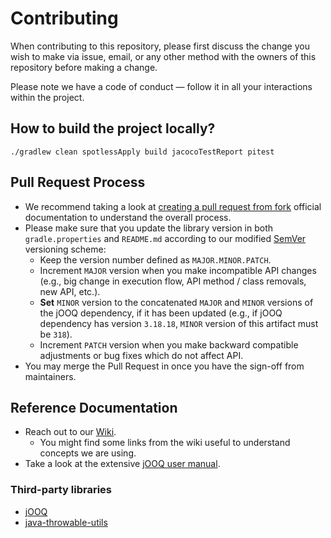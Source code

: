 # Contributing

When contributing to this repository, please first discuss the change you wish to make via issue, email, or any other
method with the owners of this repository before making a change.

Please note we have a code of conduct — follow it in all your interactions within the project.

## How to build the project locally?

```shell
./gradlew clean spotlessApply build jacocoTestReport pitest
```

## Pull Request Process

- We recommend taking a look
  at [creating a pull request from fork](https://docs.github.com/en/pull-requests/collaborating-with-pull-requests/proposing-changes-to-your-work-with-pull-requests/creating-a-pull-request-from-a-fork)
  official documentation to understand the overall process.
- Please make sure that you update the library version in both `gradle.properties` and `README.md` according to our
  modified [SemVer](http://semver.org/) versioning scheme:
    - Keep the version number defined as `MAJOR.MINOR.PATCH`.
    - Increment `MAJOR` version when you make incompatible API changes (e.g., big change in execution flow, API method /
      class removals, new API, etc.).
    - **Set** `MINOR` version to the concatenated `MAJOR` and `MINOR` versions of the jOOQ dependency, if it has been
      updated (e.g., if jOOQ dependency has version `3.18.18`, `MINOR` version of this artifact must be `318`).
    - Increment `PATCH` version when you make backward compatible adjustments or bug fixes which do not affect API.
- You may merge the Pull Request in once you have the sign-off from maintainers.

## Reference Documentation

- Reach out to our [Wiki](https://github.com/SuppieRK/DIY-CQRS/wiki).
    - You might find some links from the wiki useful to understand concepts we are using.
- Take a look at the extensive [jOOQ user manual](https://www.jooq.org/doc/latest/manual/).

### Third-party libraries

- [jOOQ](https://github.com/jOOQ/jOOQ)
- [java-throwable-utils](https://github.com/SuppieRK/java-throwable-utils)
